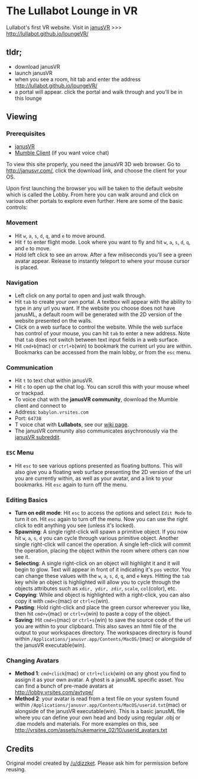 # The Lullabot Lounge in VR
Lullabot's first VR website. Visit in [janusVR](http://janusvr.com/) >>> http://lullabot.github.io/loungeVR/

## tldr;
* download janusVR
* launch janusVR
* when you see a room, hit tab and enter the address http://lullabot.github.io/loungeVR/
* a portal will appear. click the portal and walk through and you'll be in this lounge

## Viewing

### Prerequisites
* [janusVR](http://janusvr.com/)
* [Mumble Client](http://wiki.mumble.info/wiki/Main_Page) (if you want voice chat)

To view this site properly, you need the janusVR 3D web browser. Go to http://janusvr.com/, click the download link, and choose the client for your OS.

Upon first launching the browser you will be taken to the default website which is called the Lobby. From here you can walk around and click on various other portals to explore even further. Here are some of the basic controls:

### Movement
* Hit `w`, `a`, `s`, `d`, `q`, and `e` to move around.
* Hit `f` to enter flight mode. Look where you want to fly and hit `w`, `a`, `s`, `d`, `q`, and `e` to move.
* Hold left click to see an arrow. After a few miliseconds you'll see a green avatar appear. Release to instantly teleport to where your mouse cursor is placed.

### Navigation
* Left click on any portal to open and just walk through.
* Hit `tab` to create your own portal. A textbox will appear with the ability to type in any url you want. If the website you choose does not have janusML, a default room will be generated with the 2D version of the website presented on the walls.
* Click on a web surface to control the website. While the web surface has control of your mouse, you can hit `tab` to enter a new address. Note that `tab` does not switch between text input fields in a web surface.
* Hit `cmd+b`(mac) or `ctrl+b`(win) to bookmark the current url you are within. Bookmarks can be accessed from the main lobby, or from the `esc` menu.

### Communication
* Hit `t` to text chat within janusVR.
* Hit `c` to open up the chat log. You can scroll this with your mouse wheel or trackpad.
* To voice chat with the **janusVR community**, download the Mumble client and connect to 
 * Address: `babylon.vrsites.com`
 * Port: `64738`
* T voice chat with **Lullabots**, see our [wiki page](https://github.com/Lullabot/loungeVR/wiki/Connecting-to-our-Mumble-Chat).
* The janusVR community also communicates asychronously via the [janusVR subreddit](http://www.reddit.com/r/janusVR/).

### `ESC` Menu
* Hit `esc` to see various options presented as floating buttons. This will also give you a floating web surface presenting the 2D version of the url you are currently within, as well as your avatar, and a link to your bookmarks. Hit `esc` again to turn off the menu. 

### Editing Basics
* **Turn on edit mode**: Hit `esc` to access the options and select `Edit Mode` to turn it on. Hit `esc` again to turn off the menu. Now you can use the right click to edit anything you see (unless it's locked).
* **Spawning**: A single right-click will spawn a primitive object. If you now hit `w`, `a`, `s`, `d` you can cycle through various primitive object. Another single right-click will cancel the operation. A single left-click will commit the operation, placing the object within the room where others can now see it.
* **Selecting**: A single right-click on an object will highlight it and it will begin to glow. Text will appear in front of it indicating it's `pos` vector. You can change these values with the `w`, `a`, `s`, `d`, `q`, and `e` keys. Hitting the `tab` key while an object is highlighted will allow you to cycle through the objects attributes such as `xdir, ydir, zdir`, `scale`, `col`(color), etc.
* **Copying**: While and object is highlighted with a right-click, you can also copy it with `cmd+c`(mac) or `ctrl+c`(win).
* **Pasting**: Hold right-click and place the green cursor whereever you like, then hit `cmd+v`(mac) or `ctrl+v`(win) to paste a copy of the object.
* **Saving**: Hit `cmd+s`(mac) or `ctrl+s`(win) to save the source code of the url you are within to your clipboard. This also saves an html file of the output to your workspaces directory. The workspaces directory is found within `/Applications/janusvr.app/Contents/MacOS/`(mac) or alongside of the janusVR executable(win).

### Changing Avatars
* **Method 1**: `cmd+click`(mac) or `ctrl+click`(win) on any ghost you find to assign it as your own avatar. A ghost is a janusML specific asset. You can find a bunch of pre-made avatars at http://lobby.vrsites.com/avtype/
* **Method 2**: your avatar is read from a text file on your system found within `/Applications/janusvr.app/Contents/MacOS/userid.txt`(mac) or alongside of the janusVR executable(win). This is a basic janusML file where you can define your own head and body using regular .obj or .dae models and materials. For more examples on this, see http://vrsites.com/assets/nukemarine_02/10/userid_avatars.txt

## Credits
Original model created by [/u/dizzket](http://www.reddit.com/user/dizzket). Please ask him for permission before reusing.
